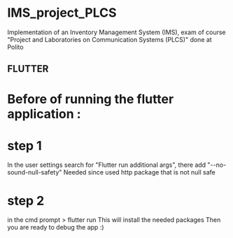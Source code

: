 # IMS_project_PLCS
Implementation of an Inventory Management System (IMS), exam of course "Project and Laboratories on Communication Systems (PLCS)" done at Polito
## FLUTTER 
# Before of running the flutter application :
# step 1 
In the user settings search for "Flutter run additional args", there add "--no-sound-null-safety" 
Needed since used http package that is not null safe 
# step 2 
in the cmd prompt > flutter run 
This will install the needed packages
Then you are ready to debug the app :) 
